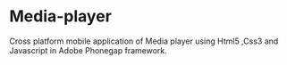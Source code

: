# Media-player
Cross platform mobile application of Media player using Html5 ,Css3 and Javascript in Adobe Phonegap framework.
